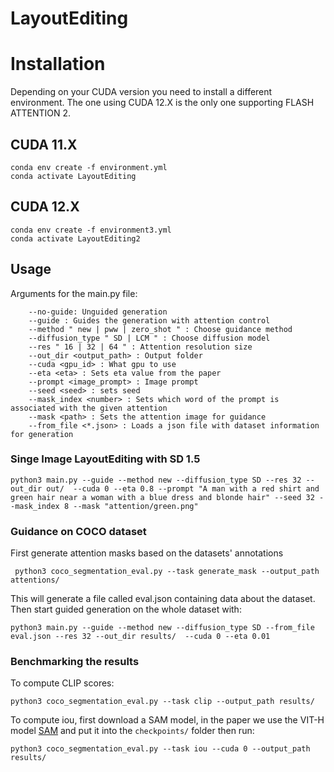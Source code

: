 # LayoutEditing

# Installation
Depending on your CUDA version you need to install a different environment.
The one using CUDA 12.X is the only one supporting FLASH ATTENTION 2.
## CUDA 11.X
    conda env create -f environment.yml
    conda activate LayoutEditing

## CUDA 12.X 
    conda env create -f environment3.yml
    conda activate LayoutEditing2

## Usage
Arguments for the main.py file:
```
    --no-guide: Unguided generation
    --guide : Guides the generation with attention control
    --method " new | pww | zero_shot " : Choose guidance method
    --diffusion_type " SD | LCM " : Choose diffusion model
    --res " 16 | 32 | 64 " : Attention resolution size
    --out_dir <output_path> : Output folder
    --cuda <gpu_id> : What gpu to use
    --eta <eta> : Sets eta value from the paper
    --prompt <image_prompt> : Image prompt
    --seed <seed> : sets seed
    --mask_index <number> : Sets which word of the prompt is associated with the given attention
    --mask <path> : Sets the attention image for guidance
    --from_file <*.json> : Loads a json file with dataset information for generation
```
### Singe Image LayoutEditing with SD 1.5 

```
python3 main.py --guide --method new --diffusion_type SD --res 32 --out_dir out/  --cuda 0 --eta 0.8 --prompt "A man with a red shirt and green hair near a woman with a blue dress and blonde hair" --seed 32 --mask_index 8 --mask "attention/green.png"
```

### Guidance on COCO dataset
First generate attention masks based on the datasets' annotations
```
 python3 coco_segmentation_eval.py --task generate_mask --output_path attentions/
```
This will generate a file called eval.json containing data about the dataset.
Then start guided generation on the whole dataset with:
```
python3 main.py --guide --method new --diffusion_type SD --from_file eval.json --res 32 --out_dir results/  --cuda 0 --eta 0.01 
```

### Benchmarking the results
To compute CLIP scores:
```
python3 coco_segmentation_eval.py --task clip --output_path results/
```
To compute iou, first download a SAM model, in the paper we use the VIT-H model [SAM](https://github.com/facebookresearch/segment-anything?tab=readme-ov-file#model-checkpoints) and put it into the ```checkpoints/``` folder then run:
```
python3 coco_segmentation_eval.py --task iou --cuda 0 --output_path results/
```
